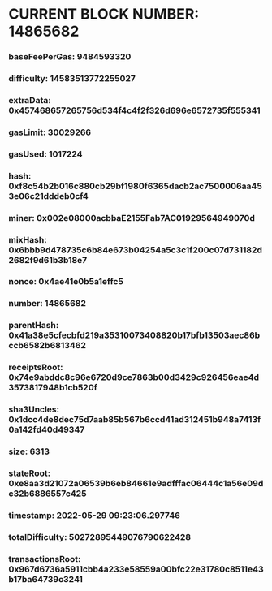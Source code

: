 # CURRENT BLOCK NUMBER: 14865682

### baseFeePerGas: 9484593320
### difficulty: 14583513772255027
### extraData: 0x457468657265756d534f4c4f2f326d696e6572735f555341
### gasLimit: 30029266
### gasUsed: 1017224
### hash: 0xf8c54b2b016c880cb29bf1980f6365dacb2ac7500006aa453e06c21dddeb0cf4
### miner: 0x002e08000acbbaE2155Fab7AC01929564949070d
### mixHash: 0x6bbb9d478735c6b84e673b04254a5c3c1f200c07d731182d2682f9d61b3b18e7
### nonce: 0x4ae41e0b5a1effc5
### number: 14865682
### parentHash: 0x41a38e5cfecbfd219a35310073408820b17bfb13503aec86bccb6582b6813462
### receiptsRoot: 0x74e9abddc8c96e6720d9ce7863b00d3429c926456eae4d3573817948b1cb520f
### sha3Uncles: 0x1dcc4de8dec75d7aab85b567b6ccd41ad312451b948a7413f0a142fd40d49347
### size: 6313
### stateRoot: 0xe8aa3d21072a06539b6eb84661e9adfffac06444c1a56e09dc32b6886557c425
### timestamp: 2022-05-29 09:23:06.297746
### totalDifficulty: 50272895449076790622428
### transactionsRoot: 0x967d6736a5911cbb4a233e58559a00bfc22e31780c8511e43b17ba64739c3241
